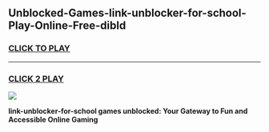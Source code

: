 
## Unblocked-Games-link-unblocker-for-school-Play-Online-Free-dibld
<h3>
<a href="https://premium76.site?title=link-unblocker-for-school&ref=26A">CLICK TO PLAY</a></h3>
<hr>

<h3>
<a href="https://premium76.site?title=link-unblocker-for-school&ref=26A">CLICK 2 PLAY</a>
  
</h3>

<a href="https://premium76.site?title=link-unblocker-for-school&ref=26A"><img src="https://clearcache.store/games.png"></a>


**link-unblocker-for-school games unblocked: Your Gateway to Fun and Accessible Online Gaming**
